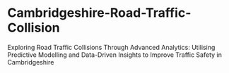# Cambridgeshire-Road-Traffic-Collision
Exploring Road Traffic Collisions Through Advanced Analytics: Utilising Predictive Modelling and Data-Driven Insights to Improve Traffic Safety in Cambridgeshire
